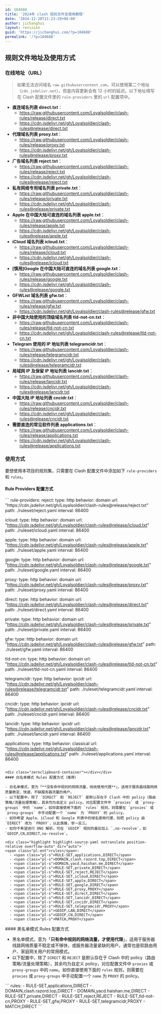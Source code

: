 ```yaml
---
id: 104688
title: '2024年 clash 规则文件及使用教程'
date: '2024-12-20T21:23:29+08:00'
author: jichanghui
layout: revision
guid: 'https://jichanghui.com/?p=104688'
permalink: '/?p=104688'
---
```


## 规则文件地址及使用方式

### 在线地址（URL）

> 如果无法访问域名 `raw.githubusercontent.com`，可以使用第二个地址（`cdn.jsdelivr.net`），但是内容更新会有 12 小时的延迟。以下地址填写在 Clash 配置文件里的 `rule-providers` 里的 `url` 配置项中。

- **直连域名列表 direct.txt**： 
    - <https://raw.githubusercontent.com/Loyalsoldier/clash-rules/release/direct.txt>
    - <https://cdn.jsdelivr.net/gh/Loyalsoldier/clash-rules@release/direct.txt>
- **代理域名列表 proxy.txt**： 
    - <https://raw.githubusercontent.com/Loyalsoldier/clash-rules/release/proxy.txt>
    - <https://cdn.jsdelivr.net/gh/Loyalsoldier/clash-rules@release/proxy.txt>
- **广告域名列表 reject.txt**： 
    - <https://raw.githubusercontent.com/Loyalsoldier/clash-rules/release/reject.txt>
    - <https://cdn.jsdelivr.net/gh/Loyalsoldier/clash-rules@release/reject.txt>
- **私有网络专用域名列表 private.txt**： 
    - <https://raw.githubusercontent.com/Loyalsoldier/clash-rules/release/private.txt>
    - <https://cdn.jsdelivr.net/gh/Loyalsoldier/clash-rules@release/private.txt>
- **Apple 在中国大陆可直连的域名列表 apple.txt**： 
    - <https://raw.githubusercontent.com/Loyalsoldier/clash-rules/release/apple.txt>
    - <https://cdn.jsdelivr.net/gh/Loyalsoldier/clash-rules@release/apple.txt>
- **iCloud 域名列表 icloud.txt**： 
    - <https://raw.githubusercontent.com/Loyalsoldier/clash-rules/release/icloud.txt>
    - <https://cdn.jsdelivr.net/gh/Loyalsoldier/clash-rules@release/icloud.txt>
- **\[慎用\]Google 在中国大陆可直连的域名列表 google.txt**： 
    - <https://raw.githubusercontent.com/Loyalsoldier/clash-rules/release/google.txt>
    - <https://cdn.jsdelivr.net/gh/Loyalsoldier/clash-rules@release/google.txt>
- **GFWList 域名列表 gfw.txt**： 
    - <https://raw.githubusercontent.com/Loyalsoldier/clash-rules/release/gfw.txt>
    - <https://cdn.jsdelivr.net/gh/Loyalsoldier/clash-rules@release/gfw.txt>
- **非中国大陆使用的顶级域名列表 tld-not-cn.txt**： 
    - <https://raw.githubusercontent.com/Loyalsoldier/clash-rules/release/tld-not-cn.txt>
    - <https://cdn.jsdelivr.net/gh/Loyalsoldier/clash-rules@release/tld-not-cn.txt>
- **Telegram 使用的 IP 地址列表 telegramcidr.txt**： 
    - <https://raw.githubusercontent.com/Loyalsoldier/clash-rules/release/telegramcidr.txt>
    - <https://cdn.jsdelivr.net/gh/Loyalsoldier/clash-rules@release/telegramcidr.txt>
- **局域网 IP 及保留 IP 地址列表 lancidr.txt**： 
    - <https://raw.githubusercontent.com/Loyalsoldier/clash-rules/release/lancidr.txt>
    - <https://cdn.jsdelivr.net/gh/Loyalsoldier/clash-rules@release/lancidr.txt>
- **中国大陆 IP 地址列表 cncidr.txt**： 
    - <https://raw.githubusercontent.com/Loyalsoldier/clash-rules/release/cncidr.txt>
    - <https://cdn.jsdelivr.net/gh/Loyalsoldier/clash-rules@release/cncidr.txt>
- **需要直连的常见软件列表 applications.txt**： 
    - <https://raw.githubusercontent.com/Loyalsoldier/clash-rules/release/applications.txt>
    - <https://cdn.jsdelivr.net/gh/Loyalsoldier/clash-rules@release/applications.txt>

### 使用方式

要想使用本项目的规则集，只需要在 Clash 配置文件中添加如下 `rule-providers` 和 `rules`。

#### Rule Providers 配置方式

<div class="highlight highlight-source-yaml notranslate position-relative overflow-auto" dir="auto">```
<span class="pl-ent">rule-providers</span>:
  <span class="pl-ent">reject</span>:
    <span class="pl-ent">type</span>: <span class="pl-s">http</span>
    <span class="pl-ent">behavior</span>: <span class="pl-s">domain</span>
    <span class="pl-ent">url</span>: <span class="pl-s"><span class="pl-pds">"</span>https://cdn.jsdelivr.net/gh/Loyalsoldier/clash-rules@release/reject.txt<span class="pl-pds">"</span></span>
    <span class="pl-ent">path</span>: <span class="pl-s">./ruleset/reject.yaml</span>
    <span class="pl-ent">interval</span>: <span class="pl-c1">86400</span>

  <span class="pl-ent">icloud</span>:
    <span class="pl-ent">type</span>: <span class="pl-s">http</span>
    <span class="pl-ent">behavior</span>: <span class="pl-s">domain</span>
    <span class="pl-ent">url</span>: <span class="pl-s"><span class="pl-pds">"</span>https://cdn.jsdelivr.net/gh/Loyalsoldier/clash-rules@release/icloud.txt<span class="pl-pds">"</span></span>
    <span class="pl-ent">path</span>: <span class="pl-s">./ruleset/icloud.yaml</span>
    <span class="pl-ent">interval</span>: <span class="pl-c1">86400</span>

  <span class="pl-ent">apple</span>:
    <span class="pl-ent">type</span>: <span class="pl-s">http</span>
    <span class="pl-ent">behavior</span>: <span class="pl-s">domain</span>
    <span class="pl-ent">url</span>: <span class="pl-s"><span class="pl-pds">"</span>https://cdn.jsdelivr.net/gh/Loyalsoldier/clash-rules@release/apple.txt<span class="pl-pds">"</span></span>
    <span class="pl-ent">path</span>: <span class="pl-s">./ruleset/apple.yaml</span>
    <span class="pl-ent">interval</span>: <span class="pl-c1">86400</span>

  <span class="pl-ent">google</span>:
    <span class="pl-ent">type</span>: <span class="pl-s">http</span>
    <span class="pl-ent">behavior</span>: <span class="pl-s">domain</span>
    <span class="pl-ent">url</span>: <span class="pl-s"><span class="pl-pds">"</span>https://cdn.jsdelivr.net/gh/Loyalsoldier/clash-rules@release/google.txt<span class="pl-pds">"</span></span>
    <span class="pl-ent">path</span>: <span class="pl-s">./ruleset/google.yaml</span>
    <span class="pl-ent">interval</span>: <span class="pl-c1">86400</span>

  <span class="pl-ent">proxy</span>:
    <span class="pl-ent">type</span>: <span class="pl-s">http</span>
    <span class="pl-ent">behavior</span>: <span class="pl-s">domain</span>
    <span class="pl-ent">url</span>: <span class="pl-s"><span class="pl-pds">"</span>https://cdn.jsdelivr.net/gh/Loyalsoldier/clash-rules@release/proxy.txt<span class="pl-pds">"</span></span>
    <span class="pl-ent">path</span>: <span class="pl-s">./ruleset/proxy.yaml</span>
    <span class="pl-ent">interval</span>: <span class="pl-c1">86400</span>

  <span class="pl-ent">direct</span>:
    <span class="pl-ent">type</span>: <span class="pl-s">http</span>
    <span class="pl-ent">behavior</span>: <span class="pl-s">domain</span>
    <span class="pl-ent">url</span>: <span class="pl-s"><span class="pl-pds">"</span>https://cdn.jsdelivr.net/gh/Loyalsoldier/clash-rules@release/direct.txt<span class="pl-pds">"</span></span>
    <span class="pl-ent">path</span>: <span class="pl-s">./ruleset/direct.yaml</span>
    <span class="pl-ent">interval</span>: <span class="pl-c1">86400</span>

  <span class="pl-ent">private</span>:
    <span class="pl-ent">type</span>: <span class="pl-s">http</span>
    <span class="pl-ent">behavior</span>: <span class="pl-s">domain</span>
    <span class="pl-ent">url</span>: <span class="pl-s"><span class="pl-pds">"</span>https://cdn.jsdelivr.net/gh/Loyalsoldier/clash-rules@release/private.txt<span class="pl-pds">"</span></span>
    <span class="pl-ent">path</span>: <span class="pl-s">./ruleset/private.yaml</span>
    <span class="pl-ent">interval</span>: <span class="pl-c1">86400</span>

  <span class="pl-ent">gfw</span>:
    <span class="pl-ent">type</span>: <span class="pl-s">http</span>
    <span class="pl-ent">behavior</span>: <span class="pl-s">domain</span>
    <span class="pl-ent">url</span>: <span class="pl-s"><span class="pl-pds">"</span>https://cdn.jsdelivr.net/gh/Loyalsoldier/clash-rules@release/gfw.txt<span class="pl-pds">"</span></span>
    <span class="pl-ent">path</span>: <span class="pl-s">./ruleset/gfw.yaml</span>
    <span class="pl-ent">interval</span>: <span class="pl-c1">86400</span>

  <span class="pl-ent">tld-not-cn</span>:
    <span class="pl-ent">type</span>: <span class="pl-s">http</span>
    <span class="pl-ent">behavior</span>: <span class="pl-s">domain</span>
    <span class="pl-ent">url</span>: <span class="pl-s"><span class="pl-pds">"</span>https://cdn.jsdelivr.net/gh/Loyalsoldier/clash-rules@release/tld-not-cn.txt<span class="pl-pds">"</span></span>
    <span class="pl-ent">path</span>: <span class="pl-s">./ruleset/tld-not-cn.yaml</span>
    <span class="pl-ent">interval</span>: <span class="pl-c1">86400</span>

  <span class="pl-ent">telegramcidr</span>:
    <span class="pl-ent">type</span>: <span class="pl-s">http</span>
    <span class="pl-ent">behavior</span>: <span class="pl-s">ipcidr</span>
    <span class="pl-ent">url</span>: <span class="pl-s"><span class="pl-pds">"</span>https://cdn.jsdelivr.net/gh/Loyalsoldier/clash-rules@release/telegramcidr.txt<span class="pl-pds">"</span></span>
    <span class="pl-ent">path</span>: <span class="pl-s">./ruleset/telegramcidr.yaml</span>
    <span class="pl-ent">interval</span>: <span class="pl-c1">86400</span>

  <span class="pl-ent">cncidr</span>:
    <span class="pl-ent">type</span>: <span class="pl-s">http</span>
    <span class="pl-ent">behavior</span>: <span class="pl-s">ipcidr</span>
    <span class="pl-ent">url</span>: <span class="pl-s"><span class="pl-pds">"</span>https://cdn.jsdelivr.net/gh/Loyalsoldier/clash-rules@release/cncidr.txt<span class="pl-pds">"</span></span>
    <span class="pl-ent">path</span>: <span class="pl-s">./ruleset/cncidr.yaml</span>
    <span class="pl-ent">interval</span>: <span class="pl-c1">86400</span>

  <span class="pl-ent">lancidr</span>:
    <span class="pl-ent">type</span>: <span class="pl-s">http</span>
    <span class="pl-ent">behavior</span>: <span class="pl-s">ipcidr</span>
    <span class="pl-ent">url</span>: <span class="pl-s"><span class="pl-pds">"</span>https://cdn.jsdelivr.net/gh/Loyalsoldier/clash-rules@release/lancidr.txt<span class="pl-pds">"</span></span>
    <span class="pl-ent">path</span>: <span class="pl-s">./ruleset/lancidr.yaml</span>
    <span class="pl-ent">interval</span>: <span class="pl-c1">86400</span>

  <span class="pl-ent">applications</span>:
    <span class="pl-ent">type</span>: <span class="pl-s">http</span>
    <span class="pl-ent">behavior</span>: <span class="pl-s">classical</span>
    <span class="pl-ent">url</span>: <span class="pl-s"><span class="pl-pds">"</span>https://cdn.jsdelivr.net/gh/Loyalsoldier/clash-rules@release/applications.txt<span class="pl-pds">"</span></span>
    <span class="pl-ent">path</span>: <span class="pl-s">./ruleset/applications.yaml</span>
    <span class="pl-ent">interval</span>: <span class="pl-c1">86400</span>
```

<div class="zeroclipboard-container"></div></div>
#### 白名单模式 Rules 配置方式（推荐）

- 白名单模式，意为「**没有命中规则的网络流量，统统使用代理**」，适用于服务器线路网络质量稳定、快速，不缺服务器流量的用户。
- 以下配置中，除了 `DIRECT` 和 `REJECT` 是默认存在于 Clash 中的 policy（路由策略/流量处理策略），其余均为自定义 policy，对应配置文件中 `proxies` 或 `proxy-groups` 中的 `name`。如你直接使用下面的 `rules` 规则，则需要在 `proxies` 或 `proxy-groups` 中手动配置一个 `name` 为 `PROXY` 的 policy。
- 如你希望 Apple、iCloud 和 Google 列表中的域名使用代理，则把 policy 由 `DIRECT` 改为 `PROXY`，以此类推，举一反三。
- 如你不希望进行 DNS 解析，可在 `GEOIP` 规则的最后加上 `,no-resolve`，如 `GEOIP,CN,DIRECT,no-resolve`。

<div class="highlight highlight-source-yaml notranslate position-relative overflow-auto" dir="auto">```
<span class="pl-ent">rules</span>:
  - <span class="pl-s">RULE-SET,applications,DIRECT</span>
  - <span class="pl-s">DOMAIN,clash.razord.top,DIRECT</span>
  - <span class="pl-s">DOMAIN,yacd.haishan.me,DIRECT</span>
  - <span class="pl-s">RULE-SET,private,DIRECT</span>
  - <span class="pl-s">RULE-SET,reject,REJECT</span>
  - <span class="pl-s">RULE-SET,icloud,DIRECT</span>
  - <span class="pl-s">RULE-SET,apple,DIRECT</span>
  - <span class="pl-s">RULE-SET,google,DIRECT</span>
  - <span class="pl-s">RULE-SET,proxy,PROXY</span>
  - <span class="pl-s">RULE-SET,direct,DIRECT</span>
  - <span class="pl-s">RULE-SET,lancidr,DIRECT</span>
  - <span class="pl-s">RULE-SET,cncidr,DIRECT</span>
  - <span class="pl-s">RULE-SET,telegramcidr,PROXY</span>
  - <span class="pl-s">GEOIP,LAN,DIRECT</span>
  - <span class="pl-s">GEOIP,CN,DIRECT</span>
  - <span class="pl-s">MATCH,PROXY</span>
```

<div class="zeroclipboard-container"></div></div>
#### 黑名单模式 Rules 配置方式

- 黑名单模式，意为「**只有命中规则的网络流量，才使用代理**」，适用于服务器线路网络质量不稳定或不够快，或服务器流量紧缺的用户。通常也是软路由用户、家庭网关用户的常用模式。
- 以下配置中，除了 `DIRECT` 和 `REJECT` 是默认存在于 Clash 中的 policy（路由策略/流量处理策略），其余均为自定义 policy，对应配置文件中 `proxies` 或 `proxy-groups` 中的 `name`。如你直接使用下面的 `rules` 规则，则需要在 `proxies` 或 `proxy-groups` 中手动配置一个 `name` 为 `PROXY` 的 policy。

<div class="highlight highlight-source-yaml notranslate position-relative overflow-auto" dir="auto">```
<span class="pl-ent">rules</span>:
  - <span class="pl-s">RULE-SET,applications,DIRECT</span>
  - <span class="pl-s">DOMAIN,clash.razord.top,DIRECT</span>
  - <span class="pl-s">DOMAIN,yacd.haishan.me,DIRECT</span>
  - <span class="pl-s">RULE-SET,private,DIRECT</span>
  - <span class="pl-s">RULE-SET,reject,REJECT</span>
  - <span class="pl-s">RULE-SET,tld-not-cn,PROXY</span>
  - <span class="pl-s">RULE-SET,gfw,PROXY</span>
  - <span class="pl-s">RULE-SET,telegramcidr,PROXY</span>
  - <span class="pl-s">MATCH,DIRECT</span>
```

</div>